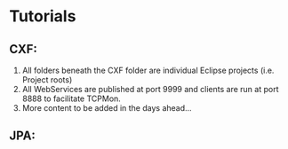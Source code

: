 Tutorials
=========

CXF:
-----
1. All folders beneath the CXF folder are individual Eclipse projects (i.e. Project roots)
2. All WebServices are published at port 9999 and clients are run at port 8888 to facilitate TCPMon.
3. More content to be added in the days ahead...


JPA:
-----

